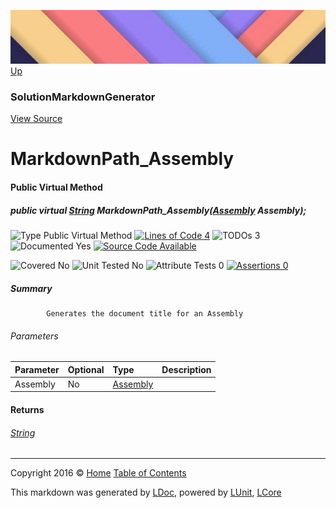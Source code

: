 ![](../Content/LDoc-banner-small.png "")
[Up](SolutionMarkdownGenerator.md)

### SolutionMarkdownGenerator
[View Source](../Markdown/Generators/SolutionMarkdownGenerator.cs)

# MarkdownPath_Assembly

#### Public Virtual Method

##### public virtual <a href="https://msdn.microsoft.com/en-us/library/system.string.aspx" alt="">String</a> MarkdownPath_Assembly(<a href="https://msdn.microsoft.com/en-us/library/system.reflection.assembly.aspx" alt="">Assembly</a> Assembly);

![Type Public Virtual Method](http://b.repl.ca/v1/Type-Public%20Virtual%20Method-blue.png "") [![Lines of Code 4](http://b.repl.ca/v1/Lines%20of%20Code-4-blue.png "")](../Markdown/Generators/SolutionMarkdownGenerator.cs#L532) ![TODOs 3](http://b.repl.ca/v1/TODOs-3-yellow.png "")   ![Documented Yes](http://b.repl.ca/v1/Documented-Yes-brightgreen.png "") [![Source Code Available](http://b.repl.ca/v1/Source%20Code-Available-brightgreen.png "")](../Markdown/Generators/SolutionMarkdownGenerator.cs#L532)

![Covered No](http://b.repl.ca/v1/Covered-No-red.png "") ![Unit Tested No](http://b.repl.ca/v1/Unit%20Tested-No-lightgrey.png "") ![Attribute Tests 0](http://b.repl.ca/v1/Attribute%20Tests-0-lightgrey.png "") [![Assertions 0](http://b.repl.ca/v1/Assertions-0-lightgrey.png "")](../Markdown/Generators/SolutionMarkdownGenerator.cs)

##### Summary

            Generates the document title for an Assembly
            

###### Parameters

Parameter | Optional | Type | Description
:---  | :---  | :---  | :--- 
Assembly | No | [Assembly](https://msdn.microsoft.com/en-us/library/system.reflection.assembly.aspx) | 


#### Returns

###### [String](https://msdn.microsoft.com/en-us/library/system.string.aspx)



---

Copyright 2016 &copy; [Home](../../README.md) [Table of Contents](../../TableOfContents.md)

This markdown was generated by [LDoc](https://github.com/CodeSingularity/LDoc), powered by [LUnit](https://github.com/CodeSingularity/LUnit), [LCore](https://github.com/CodeSingularity/LCore)
